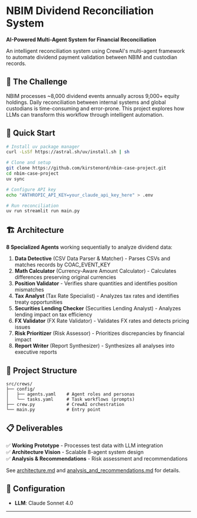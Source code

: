 # NBIM Dividend Reconciliation System

**AI-Powered Multi-Agent System for Financial Reconciliation**

An intelligent reconciliation system using CrewAI's multi-agent framework to automate dividend payment validation between NBIM and custodian records.

## 📌 The Challenge

NBIM processes ~8,000 dividend events annually across 9,000+ equity holdings. Daily reconciliation between internal systems and global custodians is time-consuming and error-prone. This project explores how LLMs can transform this workflow through intelligent automation.

## 🚀 Quick Start

```bash
# Install uv package manager
curl -LsSf https://astral.sh/uv/install.sh | sh

# Clone and setup
git clone https://github.com/kirstenord/nbim-case-project.git
cd nbim-case-project
uv sync

# Configure API key
echo "ANTHROPIC_API_KEY=your_claude_api_key_here" > .env

# Run reconciliation
uv run streamlit run main.py
```

## 🏗️ Architecture

**8 Specialized Agents** working sequentially to analyze dividend data:

1. **Data Detective** (CSV Data Parser & Matcher) - Parses CSVs and matches records by COAC_EVENT_KEY
2. **Math Calculator** (Currency-Aware Amount Calculator) - Calculates differences preserving original currencies
3. **Position Validator** - Verifies share quantities and identifies position mismatches
4. **Tax Analyst** (Tax Rate Specialist) - Analyzes tax rates and identifies treaty opportunities
5. **Securities Lending Checker** (Securities Lending Analyst) - Analyzes lending impact on tax efficiency
6. **FX Validator** (FX Rate Validator) - Validates FX rates and detects pricing issues
7. **Risk Prioritizer** (Risk Assessor) - Prioritizes discrepancies by financial impact
8. **Report Writer** (Report Synthesizer) - Synthesizes all analyses into executive reports

## 📁 Project Structure

```
src/crews/
├── config/
│   ├── agents.yaml    # Agent roles and personas
│   └── tasks.yaml     # Task workflows (prompts)
├── crew.py            # CrewAI orchestration
└── main.py            # Entry point
```

## 📋 Deliverables

✅ **Working Prototype** - Processes test data with LLM integration  
✅ **Architecture Vision** - Scalable 8-agent system design  
✅ **Analysis & Recommendations** - Risk assessment and recommendations

See [architecture.md](architecture.md) and [analysis_and_recommendations.md](analysis_and_recommendations.md) for details.


## 🔧 Configuration

- **LLM**: Claude Sonnet 4.0

---

